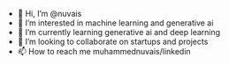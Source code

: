 - 👋 Hi, I’m @nuvais
- 👀 I’m interested in machine learning and generative ai 
- 🌱 I’m currently learning generative ai and deep learning 
- 💞️ I’m looking to collaborate on startups and projects 
- 📫 How to reach me muhammednuvais/linkedin

<!---
nuvais/nuvais is a ✨ special ✨ repository because its `README.md` (this file) appears on your GitHub profile.
You can click the Preview link to take a look at your changes.
--->
